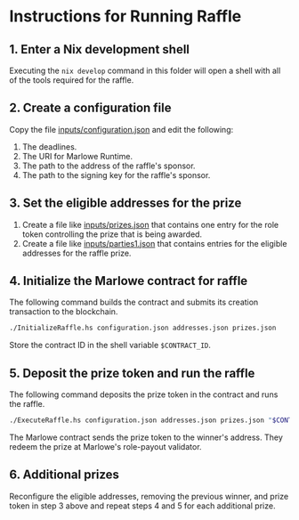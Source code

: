 # Instructions for Running Raffle


## 1. Enter a Nix development shell

Executing the `nix develop` command in this folder will open a shell with all of the tools required for the raffle.


## 2. Create a configuration file

Copy the file [inputs/configuration.json](inputs/configuration.json) and edit the following:

1. The deadlines.
2. The URI for Marlowe Runtime.
3. The path to the address of the raffle's sponsor.
4. The path to the signing key for the raffle's sponsor.


## 3. Set the eligible addresses for the prize

1. Create a file like [inputs/prizes.json](inputs/prizes.json) that contains one entry for the role token controlling the prize that is being awarded.
2. Create a file like [inputs/parties1.json](inputs/parties1.json) that contains entries for the eligible addresses for the raffle prize.


## 4. Initialize the Marlowe contract for raffle


The following command builds the contract and submits its creation transaction to the blockchain.

```bash
./InitializeRaffle.hs configuration.json addresses.json prizes.json
```

Store the contract ID in the shell variable `$CONTRACT_ID`.


## 5. Deposit the prize token and run the raffle

The following command deposits the prize token in the contract and runs the raffle.

```bash
./ExecuteRaffle.hs configuration.json addresses.json prizes.json "$CONTRACT_ID"
```

The Marlowe contract sends the prize token to the winner's address. They redeem the prize at Marlowe's role-payout validator.


## 6. Additional prizes

Reconfigure the eligible addresses, removing the previous winner, and prize token in step 3 above and repeat steps 4 and 5 for each additional prize.
